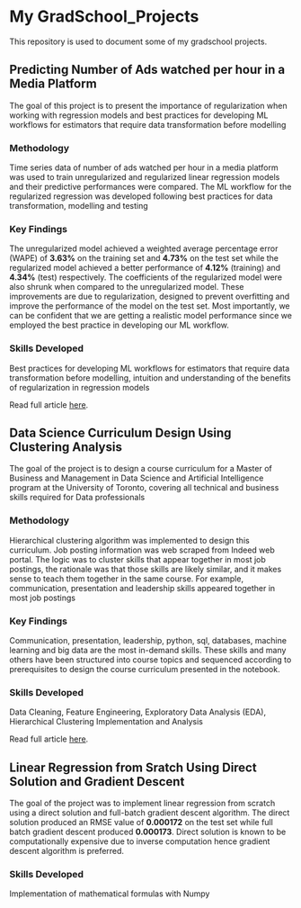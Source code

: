 # My GradSchool_Projects

This repository is used to document some of my gradschool projects.

## Predicting Number of Ads watched per hour in a Media Platform

The goal of this project is to present the importance of regularization 
when working with regression models and best practices for developing ML 
workflows for estimators that require data transformation before modelling

### Methodology
Time series data of number of ads watched per hour in a media platform was 
used to train unregularized and regularized linear regression models and 
their predictive performances were compared. The ML workflow for the regularized 
regression was developed following best practices for data transformation, 
modelling and testing

### Key Findings
The unregularized model achieved a weighted average percentage error (WAPE) of 
**3.63%** on the training set and **4.73%** on the test set while the regularized model 
achieved a better performance of **4.12%** (training) and **4.34%** (test) respectively. 
The coefficients of the regularized model were also shrunk when compared to the 
unregularized model. These improvements are due to regularization, designed to 
prevent overfitting and improve the performance of the model on the test set. 
Most importantly, we can be confident that we are getting a realistic model 
performance since we employed the best practice in developing our ML workflow.

### Skills Developed
Best practices for developing ML workflows for estimators that require data 
transformation before modelling, intuition and understanding of the benefits 
of regularization in regression models

Read full article [here](https://medium.com/@yusufolonade).

## Data Science Curriculum Design Using Clustering Analysis

The goal of the project is to design a course curriculum for a Master of 
Business and Management in Data Science and Artificial Intelligence program 
at the University of Toronto, covering all technical and business skills 
required for Data professionals

### Methodology
Hierarchical clustering algorithm was implemented to design this curriculum. 
Job posting information was web scraped from Indeed web portal. The logic was 
to cluster skills that appear together in most job postings, the rationale was 
that those skills are likely similar, and it makes sense to teach them together 
in the same course. For example, communication, presentation and leadership skills 
appeared together in most job postings

### Key Findings
Communication, presentation, leadership, python, sql, databases, machine learning and 
big data are the most in-demand skills. These skills and many others have been structured 
into course topics and sequenced according to prerequisites to design the course curriculum 
presented in the notebook.

### Skills Developed
Data Cleaning, Feature Engineering, Exploratory Data Analysis (EDA), Hierarchical Clustering 
Implementation and Analysis

Read full article [here](https://medium.com/@yusufolonade).

## Linear Regression from Sratch Using Direct Solution and Gradient Descent

The goal of the project was to implement linear regression from scratch using a direct 
solution and full-batch gradient descent algorithm. The direct solution produced an RMSE 
value of **0.000172** on the test set while full batch gradient descent produced **0.000173**. 
Direct solution is known to be computationally expensive due to inverse computation hence 
gradient descent algorithm is preferred.

### Skills Developed
Implementation of mathematical formulas with Numpy





